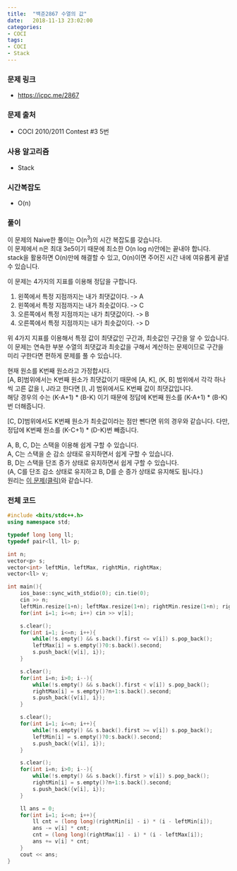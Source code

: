 ```yaml
---
title:  "백준2867 수열의 값"
date:   2018-11-13 23:02:00
categories:
- COCI
tags:
- COCI
- Stack
---
```


### 문제 링크
* https://icpc.me/2867

### 문제 출처
* COCI 2010/2011 Contest #3 5번

### 사용 알고리즘
* Stack

### 시간복잡도
* O(n)

### 풀이
이 문제의 Naive한 풀이는 O(n<sup>3</sup>)의 시간 복잡도를 갖습니다.<br>
이 문제에서 n은 최대 3e5이기 때문에 최소한 O(n log n)안에는 끝내야 합니다.<br>
stack을 활용하면 O(n)만에 해결할 수 있고, O(n)이면 주어진 시간 내에 여유롭게 끝낼 수 있습니다.<br>

이 문제는 4가지의 지표를 이용해 정답을 구합니다.<br>
1. 왼쪽에서 특정 지점까지는 내가 최댓값이다. -> A
2. 왼쪽에서 특정 지점까지는 내가 최솟값이다. -> C
3. 오른쪽에서 특정 지점까지는 내가 최댓값이다. -> B
4. 오른쪽에서 특정 지점까지는 내가 최솟값이다. -> D

위 4가지 지표를 이용해서 특정 값이 최댓값인 구간과, 최솟값인 구간을 알 수 있습니다.<br>
이 문제는 연속한 부분 수열의 최댓값과 최솟값을 구해서 계산하는 문제이므로 구간을 미리 구한다면 편하게 문제를 풀 수 있습니다.<br>

현재 원소를 K번째 원소라고 가정합시다.<br>
[A, B]범위에서는 K번째 원소가 최댓값이기 때문에 [A, K], (K, B] 범위에서 각각 하나씩 고른 값을 I, J라고 한다면 [I, J] 범위에서도 K번째 값이 최댓값입니다.<br>
해당 경우의 수는 (K-A+1) * (B-K) 이기 때문에 정답에 K번째 원소를 (K-A+1) * (B-K)번 더해줍니다.<br>

[C, D]범위에서도 K번째 원소가 최솟값이라는 점만 뺀다면 위의 경우와 같습니다. 다만, 정답에 K번째 원소를 (K-C+1) * (D-K)번 빼줍니다.

A, B, C, D는 스택을 이용해 쉽게 구할 수 있습니다.<br>
A, C는 스택을 순 감소 상태로 유지하면서 쉽게 구할 수 있습니다.<br>
B, D는 스택을 단조 증가 상태로 유지하면서 쉽게 구할 수 있습니다.<br>
(A, C를 단조 감소 상태로 유지하고 B, D를 순 증가 상태로 유지해도 됩니다.)<br>
원리는 <a href = "https://justicehui.github.io/2018/11/05/BOJ6549.html">이 문제(클릭)</a>와 같습니다.<br>


### 전체 코드
```cpp
#include <bits/stdc++.h>
using namespace std;

typedef long long ll;
typedef pair<ll, ll> p;

int n;
vector<p> s;
vector<int> leftMin, leftMax, rightMin, rightMax;
vector<ll> v;

int main(){
	ios_base::sync_with_stdio(0); cin.tie(0);
	cin >> n;
	leftMin.resize(1+n); leftMax.resize(1+n); rightMin.resize(1+n); rightMax.resize(1+n); v.resize(1+n);
	for(int i=1; i<=n; i++) cin >> v[i];

	s.clear();
	for(int i=1; i<=n; i++){
		while(!s.empty() && s.back().first <= v[i]) s.pop_back();
		leftMax[i] = s.empty()?0:s.back().second;
		s.push_back({v[i], i});
	}

	s.clear();
	for(int i=n; i>0; i--){
		while(!s.empty() && s.back().first < v[i]) s.pop_back();
		rightMax[i] = s.empty()?n+1:s.back().second;
		s.push_back({v[i], i});
	}

	s.clear();
	for(int i=1; i<=n; i++){
		while(!s.empty() && s.back().first >= v[i]) s.pop_back();
		leftMin[i] = s.empty()?0:s.back().second;
		s.push_back({v[i], i});
	}

	s.clear();
	for(int i=n; i>0; i--){
		while(!s.empty() && s.back().first > v[i]) s.pop_back();
		rightMin[i] = s.empty()?n+1:s.back().second;
		s.push_back({v[i], i});
	}

	ll ans = 0;
	for(int i=1; i<=n; i++){
		ll cnt = (long long)(rightMin[i] - i) * (i - leftMin[i]);
		ans -= v[i] * cnt;
		cnt = (long long)(rightMax[i] - i) * (i - leftMax[i]);
		ans += v[i] * cnt;
	}
	cout << ans;
}
```
